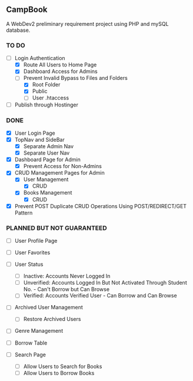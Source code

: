 ## CampBook

A WebDev2 preliminary requirement project using PHP and mySQL database.

### TO DO

- [ ] Login Authentication
    - [x] Route All Users to Home Page
    - [x] Dashboard Access for Admins
    - [ ] Prevent Invalid Bypass to Files and Folders
        - [x] Root Folder
        - [x] Public
        - [ ] User .htaccess

- [ ] Publish through Hostinger

### DONE

- [x] User Login Page
- [x] TopNav and SideBar
    - [x] Separate Admin Nav
    - [x] Separate User Nav
    
- [x] Dashboard Page for Admin
    - [x] Prevent Access for Non-Admins

- [x] CRUD Management Pages for Admin
    - [x] User Management
        - [x] CRUD
    - [x] Books Management
        - [x] CRUD

- [x] Prevent POST Duplicate CRUD Operations Using POST/REDIRECT/GET Pattern

### PLANNED BUT NOT GUARANTEED

- [ ] User Profile Page   
- [ ] User Favorites
- [ ] User Status
    - [ ] Inactive: Accounts Never Logged In
    - [ ] Unverified: Accounts Logged In But Not Activated Through Student No. - Can't Borrow but Can Browse
    - [ ] Verified: Accounts Verified User - Can Borrow and Can Browse

- [ ] Archived User Management
    - [ ] Restore Archived Users

- [ ] Genre Management
- [ ] Borrow Table

- [ ] Search Page
    -[ ] Allow Users to Search for Books
    -[ ] Allow Users to Borrow Books
